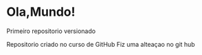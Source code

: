 # Ola,Mundo!
 Primeiro repositorio versionado

Repositorio criado no curso de GitHub
Fiz uma alteaçao no git hub 
